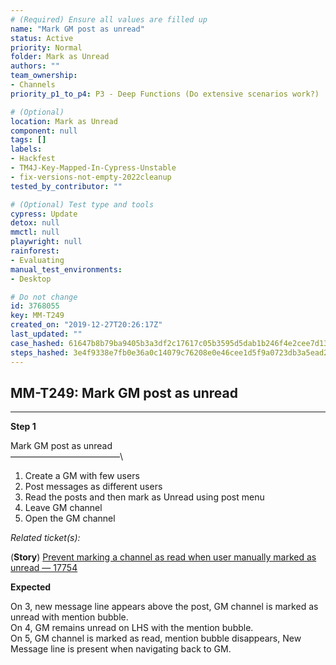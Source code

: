 ```yaml
---
# (Required) Ensure all values are filled up
name: "Mark GM post as unread"
status: Active
priority: Normal
folder: Mark as Unread
authors: ""
team_ownership: 
- Channels
priority_p1_to_p4: P3 - Deep Functions (Do extensive scenarios work?)

# (Optional)
location: Mark as Unread
component: null
tags: []
labels: 
- Hackfest
- TM4J-Key-Mapped-In-Cypress-Unstable
- fix-versions-not-empty-2022cleanup
tested_by_contributor: ""

# (Optional) Test type and tools
cypress: Update
detox: null
mmctl: null
playwright: null
rainforest: 
- Evaluating
manual_test_environments:
- Desktop

# Do not change
id: 3768055
key: MM-T249
created_on: "2019-12-27T20:26:17Z"
last_updated: ""
case_hashed: 61647b8b79ba9405b3a3df2c17617c05b3595d5dab1b246f4e2cee7d13f14ac67975ffd20e95b6c043cdf6767f3780a9
steps_hashed: 3e4f9338e7fb0e36a0c14079c76208e0e46cee1d5f9a0723db3a5ead25c707fd335d54ddf8f2e3cf55b76f129e5b3fe6
---
```


<!-- (Auto-generated) Based on frontmatter's "key" and "name" -->

## MM-T249: Mark GM post as unread

---

**Step 1**

Mark GM post as unread\
–––––––––––––––––––––––––\\

1. Create a GM with few users
2. Post messages as different users
3. Read the posts and then mark as Unread using post menu
4. Leave GM channel
5. Open the GM channel

_Related ticket(s):_

(**Story**) [Prevent marking a channel as read when user manually marked as unread — 17754](https://mattermost.atlassian.net/browse/MM-17754)

**Expected**

On 3, new message line appears above the post, GM channel is marked as unread with mention bubble.\
On 4, GM remains unread on LHS with the mention bubble.\
On 5, GM channel is marked as read, mention bubble disappears, New Message line is present when navigating back to GM.
